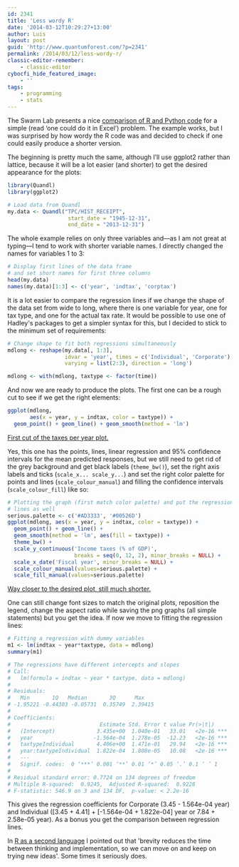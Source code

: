 ```yaml
---
id: 2341
title: 'Less wordy R'
date: '2014-03-12T10:29:27+13:00'
author: Luis
layout: post
guid: 'http://www.quantumforest.com/?p=2341'
permalink: /2014/03/12/less-wordy-r/
classic-editor-remember:
    - classic-editor
cybocfi_hide_featured_image:
    - ''
tags:
    - programming
    - stats
---
```


The Swarm Lab presents a nice [comparison of R and Python code](https://web.archive.org/web/20140319141121/http://www.theswarmlab.com/r-vs-python-round-3/) for a simple (read ‘one could do it in Excel’) problem. The example works, but I was surprised by how wordy the R code was and decided to check if one could easily produce a shorter version.

The beginning is pretty much the same, although I’ll use ggplot2 rather than lattice, because it will be a lot easier (and shorter) to get the desired appearance for the plots:

```R
library(Quandl)
library(ggplot2)

# Load data from Quandl
my.data <- Quandl("TPC/HIST_RECEIPT",
                   start_date = "1945-12-31",
                   end_date = "2013-12-31")
```

The whole example relies on only three variables and—as I am not great at typing—I tend to work with shorter variable names. I directly changed the names for variables 1 to 3:

```R
# Display first lines of the data frame
# and set short names for first three columns
head(my.data)
names(my.data)[1:3] <- c('year', 'indtax', 'corptax')
```

It is a lot easier to compare the regression lines if we change the shape of the data set from wide to long, where there is one variable for year, one for tax type, and one for the actual tax rate. It would be possible to use one of Hadley's packages to get a simpler syntax for this, but I decided to stick to the minimum set of requirements:

```R
# Change shape to fit both regressions simultaneously
mdlong <- reshape(my.data[, 1:3],
                  idvar = 'year', times = c('Individual', 'Corporate'),
                  varying = list(2:3), direction = 'long')

mdlong <- with(mdlong, taxtype <- factor(time))
```

And now we are ready to produce the plots. The first one can be a rough cut to see if we get the right elements:

```R
ggplot(mdlong, 
       aes(x = year, y = indtax, color = taxtype)) +
  geom_point() + geom_line() + geom_smooth(method = 'lm')
```

[First cut of the taxes per year plot.](/assets/images/taxes1.png)

Yes, this one has the points, lines, linear regression and 95% confidence intervals for the mean predicted responses, but we still need to get rid of the grey background and get black labels (`theme_bw()`), set the right axis labels and ticks (`scale_x... scale_y...`) and set the right color palette for points and lines (`scale_colour_manual`) and filling the confidence intervals (`scale_colour_fill`) like so:

```R
# Plotting the graph (first match color palette) and put the regression
# lines as well
serious.palette <- c('#AD3333', '#00526D')
ggplot(mdlong, aes(x = year, y = indtax, color = taxtype)) +
  geom_point() + geom_line() + 
  geom_smooth(method = 'lm', aes(fill = taxtype)) +
  theme_bw() +
  scale_y_continuous('Income taxes (% of GDP)', 
                     breaks = seq(0, 12, 2), minor_breaks = NULL) +
  scale_x_date('Fiscal year', minor_breaks = NULL) +
  scale_colour_manual(values=serious.palette) + 
  scale_fill_manual(values=serious.palette)
```

[Way closer to the desired plot, still much shorter.](/assets/images/taxes2.png)

One can still change font sizes to match the original plots, reposition the legend, change the aspect ratio while saving the png graphs (all simple statements) but you get the idea. If now we move to fitting the regression lines:

```R
# Fitting a regression with dummy variables
m1 <- lm(indtax ~ year*taxtype, data = mdlong)
summary(m1)

# The regressions have different intercepts and slopes
# Call:
#   lm(formula = indtax ~ year * taxtype, data = mdlong)
#
# Residuals:
#   Min       1Q   Median       3Q      Max
# -1.95221 -0.44303 -0.05731  0.35749  2.39415
#
# Coefficients:
#                            Estimate Std. Error t value Pr(>|t|)
#   (Intercept)             3.435e+00  1.040e-01   33.01   <2e-16 ***
#   year                   -1.564e-04  1.278e-05  -12.23   <2e-16 ***
#   taxtypeIndividual       4.406e+00  1.471e-01   29.94   <2e-16 ***
#   year:taxtypeIndividual  1.822e-04  1.808e-05   10.08   <2e-16 ***
#   ---
#   Signif. codes:  0 ‘***’ 0.001 ‘**’ 0.01 ‘*’ 0.05 ‘.’ 0.1 ‘ ’ 1
#
# Residual standard error: 0.7724 on 134 degrees of freedom
# Multiple R-squared:  0.9245,  Adjusted R-squared:  0.9228
# F-statistic: 546.9 on 3 and 134 DF,  p-value: < 2.2e-16
```

This gives the regression coefficients for Corporate (3.45 - 1.564e-04 year) and Individual ([3.45 + 4.41] + [-1.564e-04 + 1.822e-04] year or 7.84 + 2.58e-05 year). As a bonus you get the comparison between regression lines.

In [R as a second language](/2014/01/r-as-a-second-language/) I pointed out that 'brevity reduces the time between thinking and implementation, so we can move on and keep on trying new ideas'. Some times it seriously does.
